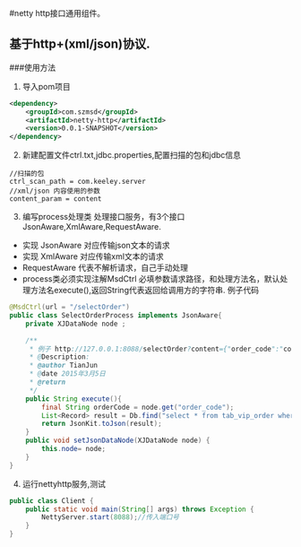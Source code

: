 #netty http接口通用组件。

## 基于http+(xml/json)协议.

###使用方法

1. 导入pom项目

```xml
<dependency>
	<groupId>com.szmsd</groupId>
	<artifactId>netty-http</artifactId>
	<version>0.0.1-SNAPSHOT</version>
</dependency>
```

2. 新建配置文件ctrl.txt,jdbc.properties,配置扫描的包和jdbc信息

```
//扫描的包
ctrl_scan_path = com.keeley.server
//xml/json 内容使用的参数
content_param = content
```

3. 编写process处理类 处理接口服务，有3个接口 JsonAware,XmlAware,RequestAware.
* 实现 JsonAware 对应传输json文本的请求
* 实现  XmlAware 对应传输xml文本的请求
* RequestAware 代表不解析请求，自己手动处理
* process类必须实现注解MsdCtrl 必填参数请求路径，和处理方法名，默认处理方法名execute(),返回String代表返回给调用方的字符串.
例子代码
```java
@MsdCtrl(url = "/selectOrder")
public class SelectOrderProcess implements JsonAware{
	private XJDataNode node ;
	
	/**
	 * 例子 http://127.0.0.1:8088/selectOrder?content={"order_code":"coc333"}
	 * @Description:
	 * @author TianJun
	 * @date 2015年3月5日
	 * @return
	 */
	public String execute(){
		final String orderCode = node.get("order_code");
		List<Record> result = Db.find("select * from tab_vip_order where order_code =?", orderCode);
		return JsonKit.toJson(result);
	}
	public void setJsonDataNode(XJDataNode node) {
		this.node= node;
	}
}
```

4. 运行nettyhttp服务,测试

```java
public class Client {
	public static void main(String[] args) throws Exception {
		NettyServer.start(8088);//传入端口号
	}
}
```

